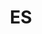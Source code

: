 ---
post_id:    2019-ES
title:      ES
date_start: 2019-02-18
date_end:   2019-02-25
cover_idx:  1
cover_meta: Spain
images:
  - ext:    00.jpg
    width:  2400
    height: 1802
    meta:   Parque de María Luisa, Seville, Spain
  - ext:    01.jpg
    width:  2400
    height: 1600
    meta:   Alcázar de los Reyes Cristianos, Córdoba, Spain
  - ext:    02.jpg
    width:  2400
    height: 3600
    meta:   El Retiro, Madrid, Spain
tags:
  - Europe
---